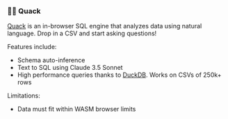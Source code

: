 ###  📢🦆 Quack

[Quack](https://quack-ai.tech/) is an in-browser SQL engine that analyzes data using natural language. Drop in a CSV and start asking questions! 

Features include:

- Schema auto-inference
- Text to SQL using Claude 3.5 Sonnet
- High performance queries thanks to [DuckDB](https://duckdb.org/). Works on CSVs of 250k+ rows 

Limitations:

- Data must fit within WASM browser limits